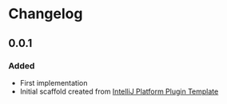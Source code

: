 <!-- Keep a Changelog guide -> https://keepachangelog.com -->

# Changelog

## 0.0.1
### Added
- First implementation
- Initial scaffold created from [IntelliJ Platform Plugin Template](https://github.com/JetBrains/intellij-platform-plugin-template)

